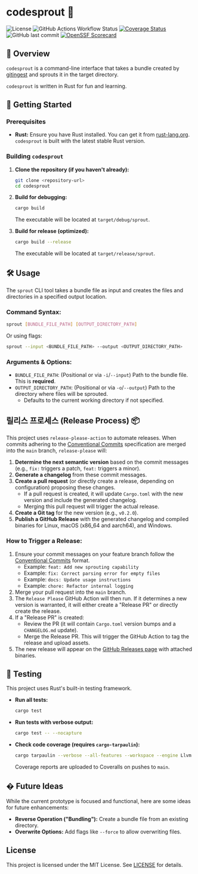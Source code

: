 # codesprout 🌱

![License](https://img.shields.io/github/license/nightconcept/codesprout)
![GitHub Actions Workflow Status](https://img.shields.io/github/actions/workflow/status/nightconcept/codesprout/ci.yml)
[![Coverage Status](https://coveralls.io/repos/github/nightconcept/codesprout/badge.svg?branch=main)](https://coveralls.io/github/nightconcept/codesprout?branch=main)
![GitHub last commit](https://img.shields.io/github/last-commit/nightconcept/codesprout)
[![OpenSSF Scorecard](https://api.scorecard.dev/projects/github.com/nightconcept/codesprout/badge)](https://scorecard.dev/viewer/?uri=github.com/nightconcept/codesprout)

## 🌟 Overview

`codesprout` is a command-line interface that takes a bundle created by [gitingest](https://gitingest.com/) and sprouts it in the target directory.

`codesprout` is written in Rust for fun and learning.

## 🚀 Getting Started

### Prerequisites

*   **Rust:** Ensure you have Rust installed. You can get it from [rust-lang.org](https://www.rust-lang.org/). `codesprout` is built with the latest stable Rust version.

### Building `codesprout`

1.  **Clone the repository (if you haven't already):**
    ```bash
    git clone <repository-url>
    cd codesprout
    ```
2.  **Build for debugging:**
    ```bash
    cargo build
    ```
    The executable will be located at `target/debug/sprout`.

3.  **Build for release (optimized):**
    ```bash
    cargo build --release
    ```
    The executable will be located at `target/release/sprout`.

## 🛠️ Usage

The `sprout` CLI tool takes a bundle file as input and creates the files and directories in a specified output location.

### Command Syntax:

```bash
sprout [BUNDLE_FILE_PATH] [OUTPUT_DIRECTORY_PATH]
```

Or using flags:

```bash
sprout --input <BUNDLE_FILE_PATH> --output <OUTPUT_DIRECTORY_PATH>
```

### Arguments & Options:

*   `BUNDLE_FILE_PATH`: (Positional or via `-i`/`--input`) Path to the bundle file. This is **required**.
*   `OUTPUT_DIRECTORY_PATH`: (Positional or via `-o`/`--output`) Path to the directory where files will be sprouted.
    *   Defaults to the current working directory if not specified.

## 릴리스 프로세스 (Release Process) 📦

This project uses `release-please-action` to automate releases. When commits adhering to the [Conventional Commits](https://www.conventionalcommits.org/) specification are merged into the `main` branch, `release-please` will:

1.  **Determine the next semantic version** based on the commit messages (e.g., `fix:` triggers a patch, `feat:` triggers a minor).
2.  **Generate a changelog** from these commit messages.
3.  **Create a pull request** (or directly create a release, depending on configuration) proposing these changes.
    *   If a pull request is created, it will update `Cargo.toml` with the new version and include the generated changelog.
    *   Merging this pull request will trigger the actual release.
4.  **Create a Git tag** for the new version (e.g., `v0.2.0`).
5.  **Publish a GitHub Release** with the generated changelog and compiled binaries for Linux, macOS (x86_64 and aarch64), and Windows.

### How to Trigger a Release:

1.  Ensure your commit messages on your feature branch follow the [Conventional Commits](https://www.conventionalcommits.org/) format.
    *   Example: `feat: Add new sprouting capability`
    *   Example: `fix: Correct parsing error for empty files`
    *   Example: `docs: Update usage instructions`
    *   Example: `chore: Refactor internal logging`
2.  Merge your pull request into the `main` branch.
3.  The `Release Please` GitHub Action will then run. If it determines a new version is warranted, it will either create a "Release PR" or directly create the release.
4.  If a "Release PR" is created:
    *   Review the PR (it will contain `Cargo.toml` version bumps and a `CHANGELOG.md` update).
    *   Merge the Release PR. This will trigger the GitHub Action to tag the release and upload assets.
5.  The new release will appear on the [GitHub Releases page](https://github.com/nightconcept/codesprout/releases) with attached binaries.

## 🧪 Testing

This project uses Rust's built-in testing framework.

*   **Run all tests:**
    ```bash
    cargo test
    ```
*   **Run tests with verbose output:**
    ```bash
    cargo test -- --nocapture
    ```
*   **Check code coverage (requires `cargo-tarpaulin`):**
    ```bash
    cargo tarpaulin --verbose --all-features --workspace --engine Llvm --out Xml --output-dir target/tarpaulin
    ```
    Coverage reports are uploaded to Coveralls on pushes to `main`.

## � Future Ideas

While the current prototype is focused and functional, here are some ideas for future enhancements:

*   **Reverse Operation ("Bundling"):** Create a bundle file from an existing directory.
*   **Overwrite Options:** Add flags like `--force` to allow overwriting files.

## License

This project is licensed under the MIT License. See [LICENSE](docs/LICENSE) for details.
